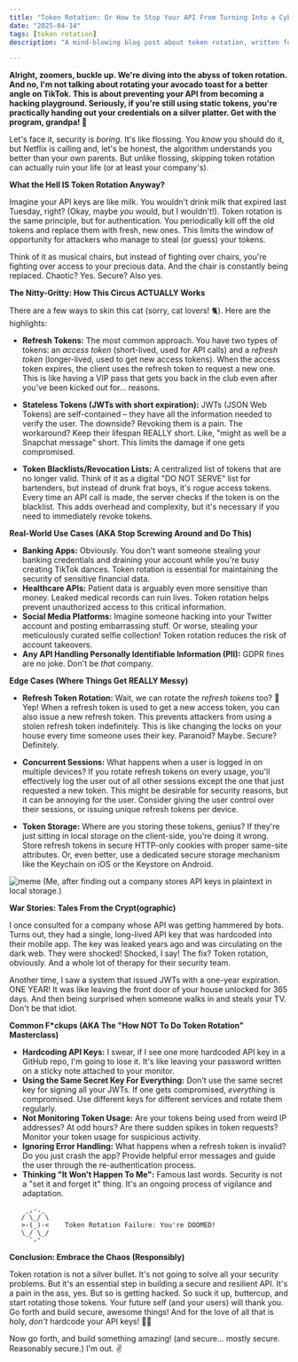 ```yaml
---
title: "Token Rotation: Or How to Stop Your API From Turning Into a Cyberpunk Dystopia 🤖"
date: "2025-04-14"
tags: [token rotation]
description: "A mind-blowing blog post about token rotation, written for chaotic Gen Z engineers. Because letting your tokens age is SO last decade. 💀"

---
```


**Alright, zoomers, buckle up. We're diving into the abyss of token rotation. And no, I'm not talking about rotating your avocado toast for a better angle on TikTok. This is about preventing your API from becoming a hacking playground. Seriously, if you're still using static tokens, you're practically handing out your credentials on a silver platter. Get with the program, grandpa! 👴**

Let's face it, security is *boring*. It's like flossing. You *know* you should do it, but Netflix is calling and, let's be honest, the algorithm understands you better than your own parents. But unlike flossing, skipping token rotation can actually ruin your life (or at least your company's).

**What the Hell IS Token Rotation Anyway?**

Imagine your API keys are like milk. You wouldn't drink milk that expired last Tuesday, right? (Okay, maybe *you* would, but I wouldn't!). Token rotation is the same principle, but for authentication. You periodically kill off the old tokens and replace them with fresh, new ones. This limits the window of opportunity for attackers who manage to steal (or guess) your tokens.

Think of it as musical chairs, but instead of fighting over chairs, you're fighting over access to your precious data. And the chair is constantly being replaced. Chaotic? Yes. Secure? Also yes.

**The Nitty-Gritty: How This Circus ACTUALLY Works**

There are a few ways to skin this cat (sorry, cat lovers! 🐈). Here are the highlights:

*   **Refresh Tokens:** The most common approach. You have two types of tokens: an *access token* (short-lived, used for API calls) and a *refresh token* (longer-lived, used to get new access tokens). When the access token expires, the client uses the refresh token to request a new one. This is like having a VIP pass that gets you back in the club even after you've been kicked out for... reasons.

*   **Stateless Tokens (JWTs with short expiration):** JWTs (JSON Web Tokens) are self-contained – they have all the information needed to verify the user.  The downside? Revoking them is a pain. The workaround? Keep their lifespan REALLY short. Like, "might as well be a Snapchat message" short. This limits the damage if one gets compromised.

*   **Token Blacklists/Revocation Lists:**  A centralized list of tokens that are no longer valid. Think of it as a digital "DO NOT SERVE" list for bartenders, but instead of drunk frat boys, it's rogue access tokens. Every time an API call is made, the server checks if the token is on the blacklist.  This adds overhead and complexity, but it's necessary if you need to immediately revoke tokens.

**Real-World Use Cases (AKA Stop Screwing Around and Do This)**

*   **Banking Apps:** Obviously. You don't want someone stealing your banking credentials and draining your account while you're busy creating TikTok dances. Token rotation is essential for maintaining the security of sensitive financial data.
*   **Healthcare APIs:**  Patient data is arguably even more sensitive than money.  Leaked medical records can ruin lives.  Token rotation helps prevent unauthorized access to this critical information.
*   **Social Media Platforms:** Imagine someone hacking into your Twitter account and posting embarrassing stuff.  Or worse, stealing your meticulously curated selfie collection!  Token rotation reduces the risk of account takeovers.
*   **Any API Handling Personally Identifiable Information (PII):** GDPR fines are no joke. Don't be *that* company.

**Edge Cases (Where Things Get REALLY Messy)**

*   **Refresh Token Rotation:**  Wait, we can rotate the *refresh tokens* too?  🤯 Yep!  When a refresh token is used to get a new access token, you can also issue a new refresh token. This prevents attackers from using a stolen refresh token indefinitely. This is like changing the locks on your house every time someone uses their key. Paranoid? Maybe. Secure? Definitely.

*   **Concurrent Sessions:** What happens when a user is logged in on multiple devices? If you rotate refresh tokens on every usage, you'll effectively log the user out of all other sessions except the one that just requested a new token.  This might be desirable for security reasons, but it can be annoying for the user. Consider giving the user control over their sessions, or issuing unique refresh tokens per device.

*   **Token Storage:** Where are you storing these tokens, genius? If they're just sitting in local storage on the client-side, you're doing it wrong.  Store refresh tokens in secure HTTP-only cookies with proper same-site attributes.  Or, even better, use a dedicated secure storage mechanism like the Keychain on iOS or the Keystore on Android.

![meme](https://i.imgflip.com/7174i2.jpg)
(Me, after finding out a company stores API keys in plaintext in local storage.)

**War Stories: Tales From the Crypt(ographic)**

I once consulted for a company whose API was getting hammered by bots.  Turns out, they had a single, long-lived API key that was hardcoded into their mobile app.  The key was leaked years ago and was circulating on the dark web.  They were shocked!  Shocked, I say!  The fix?  Token rotation, obviously.  And a whole lot of therapy for their security team.

Another time, I saw a system that issued JWTs with a one-year expiration.  ONE YEAR!  It was like leaving the front door of your house unlocked for 365 days.  And then being surprised when someone walks in and steals your TV.  Don't be that idiot.

**Common F\*ckups (AKA The "How NOT To Do Token Rotation" Masterclass)**

*   **Hardcoding API Keys:** I swear, if I see one more hardcoded API key in a GitHub repo, I'm going to lose it. It's like leaving your password written on a sticky note attached to your monitor.
*   **Using the Same Secret Key For Everything:** Don't use the same secret key for signing all your JWTs. If one gets compromised, *everything* is compromised. Use different keys for different services and rotate them regularly.
*   **Not Monitoring Token Usage:**  Are your tokens being used from weird IP addresses? At odd hours? Are there sudden spikes in token requests?  Monitor your token usage for suspicious activity.
*   **Ignoring Error Handling:**  What happens when a refresh token is invalid? Do you just crash the app?  Provide helpful error messages and guide the user through the re-authentication process.
*   **Thinking "It Won't Happen To Me":**  Famous last words.  Security is not a "set it and forget it" thing.  It's an ongoing process of vigilance and adaptation.

```ascii
    _,-._
   / \_/ \
   >-(_)-<    Token Rotation Failure: You're DOOMED!
   \_/ \_/
     `-'
```

**Conclusion: Embrace the Chaos (Responsibly)**

Token rotation is not a silver bullet. It's not going to solve all your security problems. But it's an essential step in building a secure and resilient API. It's a pain in the ass, yes. But so is getting hacked. So suck it up, buttercup, and start rotating those tokens. Your future self (and your users) will thank you. Go forth and build secure, awesome things! And for the love of all that is holy, *don't* hardcode your API keys! 🙏💀

Now go forth, and build something amazing! (and secure... mostly secure. Reasonably secure.) I'm out. ✌️
